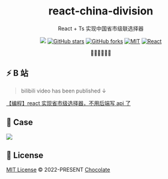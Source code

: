 <h1 align="center">react-china-division</h1>

<p align="center">
React + Ts 实现中国省市级联选择器
</p>

<p align="center">
<a href="https://space.bilibili.com/351534170"><img src="https://img.shields.io/badge/dynamic/json?labelColor=FE7398&logo=bilibili&logoColor=white&label=bilibili%20fans&color=00aeec&query=%24.data.totalSubs&url=https%3A%2F%2Fapi.spencerwoo.com%2Fsubstats%2F%3Fsource%3Dbilibili%26queryKey%3D351534170" /></a>
<a href="https://github.com/Chocolate1999/react-china-division" target="__blank"><img alt="GitHub stars" src="https://img.shields.io/github/stars/Chocolate1999/react-china-division?style=social"></a>
<a href="https://github.com/Chocolate1999/react-china-division/network"><img alt="GitHub forks" src="https://img.shields.io/github/forks/Chocolate1999/react-china-division?style=social"></a>
<a href="https://github.com/Chocolate1999/react-china-division" target="__blank"><img alt="MIT" src="https://img.shields.io/github/license/Chocolate1999/react-china-division"></a>
<a href="https://github.com/Chocolate1999/react-china-division" target="__blank"><img alt="React" src="https://img.shields.io/badge/-React-%23282C34?style=flat-square&logo=react"></a>
</p>

<p align="center">
 🧑‍💻👩‍💻👨‍💻
</p>

## ⚡️ B 站

> bilibili video has been published ↓

[【编程】react 实现省市级选择器，不用后端写 api 了](https://www.bilibili.com/video/BV1AK411m7g3/)

## 📝 Case

![](https://img-blog.csdnimg.cn/05a48ceb2820495787316c583fa4174b.png)



## 📄 License

[MIT License](https://github.com/Chocolate1999/react-china-division/blob/main/LICENSE) © 2022-PRESENT [Chocolate](https://github.com/Chocolate1999)
